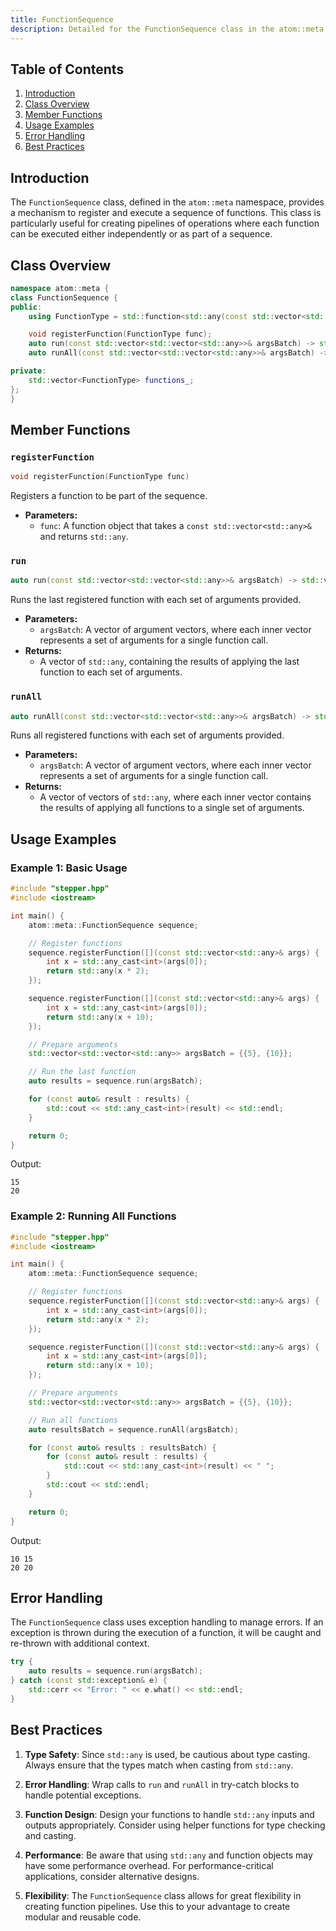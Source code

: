 ```yaml
---
title: FunctionSequence
description: Detailed for the FunctionSequence class in the atom::meta namespace, including class overview, member functions, usage examples, error handling, and best practices for creating and executing function pipelines.
---
```


## Table of Contents

1. [Introduction](#introduction)
2. [Class Overview](#class-overview)
3. [Member Functions](#member-functions)
4. [Usage Examples](#usage-examples)
5. [Error Handling](#error-handling)
6. [Best Practices](#best-practices)

## Introduction

The `FunctionSequence` class, defined in the `atom::meta` namespace, provides a mechanism to register and execute a sequence of functions. This class is particularly useful for creating pipelines of operations where each function can be executed either independently or as part of a sequence.

## Class Overview

```cpp
namespace atom::meta {
class FunctionSequence {
public:
    using FunctionType = std::function<std::any(const std::vector<std::any>&)>;

    void registerFunction(FunctionType func);
    auto run(const std::vector<std::vector<std::any>>& argsBatch) -> std::vector<std::any>;
    auto runAll(const std::vector<std::vector<std::any>>& argsBatch) -> std::vector<std::vector<std::any>>;

private:
    std::vector<FunctionType> functions_;
};
}
```

## Member Functions

### `registerFunction`

```cpp
void registerFunction(FunctionType func)
```

Registers a function to be part of the sequence.

- **Parameters:**
  - `func`: A function object that takes a `const std::vector<std::any>&` and returns `std::any`.

### `run`

```cpp
auto run(const std::vector<std::vector<std::any>>& argsBatch) -> std::vector<std::any>
```

Runs the last registered function with each set of arguments provided.

- **Parameters:**
  - `argsBatch`: A vector of argument vectors, where each inner vector represents a set of arguments for a single function call.
- **Returns:**
  - A vector of `std::any`, containing the results of applying the last function to each set of arguments.

### `runAll`

```cpp
auto runAll(const std::vector<std::vector<std::any>>& argsBatch) -> std::vector<std::vector<std::any>>
```

Runs all registered functions with each set of arguments provided.

- **Parameters:**
  - `argsBatch`: A vector of argument vectors, where each inner vector represents a set of arguments for a single function call.
- **Returns:**
  - A vector of vectors of `std::any`, where each inner vector contains the results of applying all functions to a single set of arguments.

## Usage Examples

### Example 1: Basic Usage

```cpp
#include "stepper.hpp"
#include <iostream>

int main() {
    atom::meta::FunctionSequence sequence;

    // Register functions
    sequence.registerFunction([](const std::vector<std::any>& args) {
        int x = std::any_cast<int>(args[0]);
        return std::any(x * 2);
    });

    sequence.registerFunction([](const std::vector<std::any>& args) {
        int x = std::any_cast<int>(args[0]);
        return std::any(x + 10);
    });

    // Prepare arguments
    std::vector<std::vector<std::any>> argsBatch = {{5}, {10}};

    // Run the last function
    auto results = sequence.run(argsBatch);

    for (const auto& result : results) {
        std::cout << std::any_cast<int>(result) << std::endl;
    }

    return 0;
}
```

Output:

```
15
20
```

### Example 2: Running All Functions

```cpp
#include "stepper.hpp"
#include <iostream>

int main() {
    atom::meta::FunctionSequence sequence;

    // Register functions
    sequence.registerFunction([](const std::vector<std::any>& args) {
        int x = std::any_cast<int>(args[0]);
        return std::any(x * 2);
    });

    sequence.registerFunction([](const std::vector<std::any>& args) {
        int x = std::any_cast<int>(args[0]);
        return std::any(x + 10);
    });

    // Prepare arguments
    std::vector<std::vector<std::any>> argsBatch = {{5}, {10}};

    // Run all functions
    auto resultsBatch = sequence.runAll(argsBatch);

    for (const auto& results : resultsBatch) {
        for (const auto& result : results) {
            std::cout << std::any_cast<int>(result) << " ";
        }
        std::cout << std::endl;
    }

    return 0;
}
```

Output:

```
10 15
20 20
```

## Error Handling

The `FunctionSequence` class uses exception handling to manage errors. If an exception is thrown during the execution of a function, it will be caught and re-thrown with additional context.

```cpp
try {
    auto results = sequence.run(argsBatch);
} catch (const std::exception& e) {
    std::cerr << "Error: " << e.what() << std::endl;
}
```

## Best Practices

1. **Type Safety**: Since `std::any` is used, be cautious about type casting. Always ensure that the types match when casting from `std::any`.

2. **Error Handling**: Wrap calls to `run` and `runAll` in try-catch blocks to handle potential exceptions.

3. **Function Design**: Design your functions to handle `std::any` inputs and outputs appropriately. Consider using helper functions for type checking and casting.

4. **Performance**: Be aware that using `std::any` and function objects may have some performance overhead. For performance-critical applications, consider alternative designs.

5. **Flexibility**: The `FunctionSequence` class allows for great flexibility in creating function pipelines. Use this to your advantage to create modular and reusable code.
